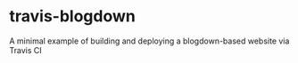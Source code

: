 # travis-blogdown
A minimal example of building and deploying a blogdown-based website via Travis CI

